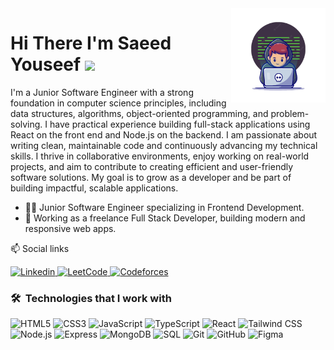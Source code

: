 <img align="right" src="https://raw.githubusercontent.com/mohamedelkashef15/mohamedelkashef15/main/github-profile.png" width="30%">
<h1>
  Hi There I'm Saeed Youseef 
  <img src="https://media.giphy.com/media/hvRJCLFzcasrR4ia7z/giphy.gif" width="28">
</h1>
<p>
I'm a Junior Software Engineer with a strong foundation in computer science principles, including data structures, algorithms, object-oriented programming, and problem-solving. I have practical experience building full-stack applications using React on the front end and Node.js on the backend. I am passionate about writing clean, maintainable code and continuously advancing my technical skills. I thrive in collaborative environments, enjoy working on real-world projects, and aim to contribute to creating efficient and user-friendly software solutions. My goal is to grow as a developer and be part of building impactful, scalable applications. 
</p>

- 👨‍💻 Junior Software Engineer specializing in Frontend Development.  
- 💼 Working as a freelance Full Stack Developer, building modern and responsive web apps.

📫 Social links
<p>
<p>
  <a href="https://www.linkedin.com/in/saeed-youseef/">
    <img src="https://img.shields.io/badge/-Linkedin-0072b1?style=flat&logo=linkedin&logoColor=white" alt="Linkedin">
  </a>

  <a href="https://leetcode.com/u/Saeed_Youseef/">
    <img src="https://img.shields.io/badge/-LeetCode-FFA116?style=flat&logo=LeetCode&logoColor=white" alt="LeetCode">
  </a>

  <a href="https://codeforces.com/profile/G0SLING">
    <img src="https://img.shields.io/badge/-Codeforces-1F8ACB?style=flat&logo=Codeforces&logoColor=white" alt="Codeforces">
  </a>
</p>


### 🛠 &nbsp;Technologies that I work with
<p align="left"> <img src="https://img.shields.io/badge/-HTML5-000000?style=flat&logo=html5" alt="HTML5"/> <img src="https://img.shields.io/badge/-CSS3-000000?style=flat&logo=css3" alt="CSS3"/> <img src="https://img.shields.io/badge/-JavaScript-000000?style=flat&logo=javascript" alt="JavaScript"/> <img src="https://img.shields.io/badge/-TypeScript-000000?style=flat&logo=typescript" alt="TypeScript"/> <img src="https://img.shields.io/badge/-React-000000?style=flat&logo=react" alt="React"/> <img src="https://img.shields.io/badge/-Tailwind_CSS-000000?style=flat&logo=tailwind-css" alt="Tailwind CSS"/> <img src="https://img.shields.io/badge/-Node.js-000000?style=flat&logo=node.js" alt="Node.js"/> <img src="https://img.shields.io/badge/-Express.js-000000?style=flat&logo=express" alt="Express"/> <img src="https://img.shields.io/badge/-MongoDB-000000?style=flat&logo=mongodb" alt="MongoDB"/> <img src="https://img.shields.io/badge/-SQL-000000?style=flat&logo=mysql" alt="SQL"/> <img src="https://img.shields.io/badge/-Git-000000?style=flat&logo=git" alt="Git"/> <img src="https://img.shields.io/badge/-GitHub-000000?style=flat&logo=github" alt="GitHub"/> <img src="https://img.shields.io/badge/-Figma-000000?style=flat&logo=figma" alt="Figma"/> </p>

